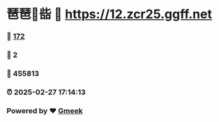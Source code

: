 # 琶琶🔭啙 :link: https://12.zcr25.ggff.net 
### :page_facing_up: [172](https://12.zcr25.ggff.net/tag.html) 
### :speech_balloon: 2 
### :hibiscus: 455813 
### :alarm_clock: 2025-02-27 17:14:13 
### Powered by :heart: [Gmeek](https://github.com/Meekdai/Gmeek)
